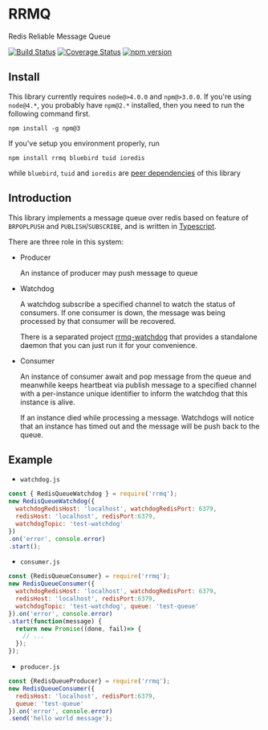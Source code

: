 # RRMQ 
Redis Reliable Message Queue

[![Build Status](https://travis-ci.org/thynson/rrmq.svg?branch=master)](https://travis-ci.org/thynson/rrmq)
[![Coverage Status](https://coveralls.io/repos/github/thynson/rrmq/badge.svg?branch=master)](https://coveralls.io/github/thynson/rrmq?branch=master)
[![npm version](https://badge.fury.io/js/rrmq.svg)](https://badge.fury.io/js/rrmq)

## Install
This library currently requires `node@>4.0.0` and `npm@>3.0.0`. If you're using `node@4.*`,
you probably have `npm@2.*` installed, then you need to run the following command first.

`npm install -g npm@3`

If you've setup you environment properly, run

`npm install rrmq bluebird tuid ioredis`

while `bluebird`, `tuid` and `ioredis` are [peer dependencies] of this library

## Introduction
  This library implements a message queue over redis based on feature of 
  `BRPOPLPUSH` and `PUBLISH`/`SUBSCRIBE`, and is written in [Typescript].
  
  There are three role in this system:
  
  * Producer
  
    An instance of producer may push message to queue
    
  * Watchdog
 
    A watchdog subscribe a specified channel to watch the status of 
    consumers. If one consumer is down, the message was being processed
    by that consumer will be recovered. 
    
    There is a separated project [rrmq-watchdog] that provides
    a standalone daemon that you can just run it for your convenience.
    
  * Consumer
  
    An instance of consumer await and pop message from the queue and 
    meanwhile keeps heartbeat via publish message to a specified channel
    with a per-instance unique identifier to inform the watchdog that 
    this instance is alive. 
    
    If an instance died while processing a message. Watchdogs will 
    notice that an instance has timed out and the message will be push
    back to the queue.
  
    
## Example

* `watchdog.js`

```javascript
const { RedisQueueWatchdog } = require('rrmq');
new RedisQueueWatchdog({
  watchdogRedisHost: 'localhost', watchdogRedisPort: 6379,
  redisHost: 'localhost', redisPort:6379,
  watchdogTopic: 'test-watchdog'
})
.on('error', console.error)
.start();
```
 
* `consumer.js`

```javascript
const {RedisQueueConsumer} = require('rrmq');
new RedisQueueConsumer({
  watchdogRedisHost: 'localhost', watchdogRedisPort: 6379,
  redisHost: 'localhost', redisPort:6379,
  watchdogTopic: 'test-watchdog', queue: 'test-queue'
}).on('error', console.error)
.start(function(message) {
  return new Promise((done, fail)=> {
    // ...
  });
});
```

* `producer.js`

```javascript
const {RedisQueueProducer} = require('rrmq');
new RedisQueueConsumer({
  redisHost: 'localhost', redisPort:6379,
  queue: 'test-queue'
}).on('error', console.error)
.send('hello world message');
```


[Typescript]: https://www.typescriptlang.org/
[peer dependencies]: https://nodejs.org/uk/blog/npm/peer-dependencies
[rrmq-watchdog]: https://www.npmjs.org/packages/rrmq-watchdog